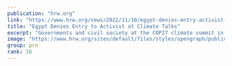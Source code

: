 ```yaml
---
publication: "hrw.org"
link: "https://www.hrw.org/news/2022/11/10/egypt-denies-entry-activist-climate-talks"
title: "Egypt Denies Entry to Activist at Climate Talks"
excerpt: "Governments and civil society at the COP27 climate summit in Egypt are working around the clock to negotiate solutions to the climate crisis that threatens human rights around the world."
image: "https://www.hrw.org/sites/default/files/styles/opengraph/public/media_2022/11/202211afr_egypt_cop27_climate_protest.jpg?h=a130fd67&itok=PMtqChhx"
group: pro
rank: 16
---
```

